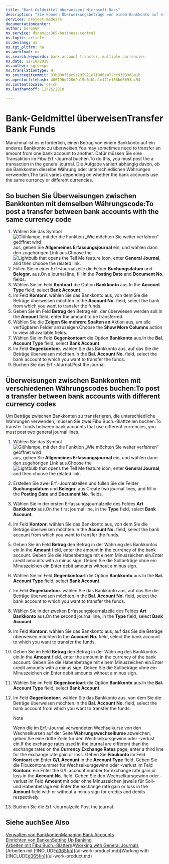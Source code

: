 ```yaml
---
title: "Bank-Geldmittel überweisen| Microsoft Docs"
description: "Sie können Überweisungsbeträge von einem Bankkonto auf ein anders übertragen, einschliesslich verschiedene Währungen, indem Sie die Transaktion im Fibu Erf.-Journal buchen."
services: project-madeira
documentationcenter: 
author: SorenGP
ms.service: dynamics365-business-central
ms.topic: article
ms.devlang: na
ms.tgt_pltfrm: na
ms.workload: na
ms.search.keywords: bank account transfer, multiple currencies
ms.date: 11/18/2018
ms.author: sgroespe
ms.translationtype: HT
ms.sourcegitcommit: 33b900f1ac9e295921e7f3d6ea72cc93939d8a1b
ms.openlocfilehash: 486196d228d9a19d6fbba1e171e138bd5693ac94
ms.contentlocale: de-ch
ms.lasthandoff: 11/26/2018

---
```

# <a name="transfer-bank-funds"></a><span data-ttu-id="0aaea-103">Bank-Geldmittel überweisen</span><span class="sxs-lookup"><span data-stu-id="0aaea-103">Transfer Bank Funds</span></span>
<span data-ttu-id="0aaea-104">Manchmal ist es erforderlich, einen Betrag von einem Bankkonto auf ein anderes Bankkonto zu überweisen.</span><span class="sxs-lookup"><span data-stu-id="0aaea-104">You may sometimes need to transfer an amount from one bank account to another.</span></span> <span data-ttu-id="0aaea-105">Dafür müssen Sie eine Transaktion im Fibu Erf.-Journal buchen.</span><span class="sxs-lookup"><span data-stu-id="0aaea-105">To do this, you must post the a transaction in the general journal.</span></span> <span data-ttu-id="0aaea-106">Die Aufgabe variiert abhängig davon, ob die Bankkonten dieselbe Währung oder unterschiedlichen Währungen verwenden.</span><span class="sxs-lookup"><span data-stu-id="0aaea-106">The task varies depending on whether the bank accounts use the same currency or different currencies.</span></span>

## <a name="to-post-a-transfer-between-bank-accounts-with-the-same-currency-code"></a><span data-ttu-id="0aaea-107">So buchen Sie Überweisungen zwischen Bankkonten mit demselben Währungscode:</span><span class="sxs-lookup"><span data-stu-id="0aaea-107">To post a transfer between bank accounts with the same currency code</span></span>
1. <span data-ttu-id="0aaea-108">Wählen Sie das Symbol ![Glühlampe, mit der die Funktion „Wie möchten Sie weiter verfahren“ geöffnet wird](media/ui-search/search_small.png "Wie möchten Sie weiter verfahren?") aus, geben Sie **Allgemeines Erfassungsjournal** ein, und wählen dann den zugehörigen Link aus.</span><span class="sxs-lookup"><span data-stu-id="0aaea-108">Choose the ![Lightbulb that opens the Tell Me feature](media/ui-search/search_small.png "Tell me what you want to do") icon, enter **General Journal**, and then choose the related link.</span></span>
2. <span data-ttu-id="0aaea-109">Füllen Sie in einer Erf.-Journalzeile die Felder **Buchungsdatum** und **Belegnr.** aus.</span><span class="sxs-lookup"><span data-stu-id="0aaea-109">On a journal line, fill in the **Posting Date** and **Document No.** fields.</span></span>
3. <span data-ttu-id="0aaea-110">Wählen Sie im Feld **Kontoart** die Option **Bankkonto** aus.</span><span class="sxs-lookup"><span data-stu-id="0aaea-110">In the **Account Type** field, select **Bank Account**.</span></span>
4. <span data-ttu-id="0aaea-111">Im Feld **Kontonr.** wählen Sie das Bankkonto aus, von dem Sie die Beträge überweisen möchten.</span><span class="sxs-lookup"><span data-stu-id="0aaea-111">In the **Account No.** field, select the bank from which you want to transfer the funds.</span></span>
5. <span data-ttu-id="0aaea-112">Geben Sie im Feld **Betrag** den Betrag ein, der überwiesen werden soll.</span><span class="sxs-lookup"><span data-stu-id="0aaea-112">In the **Amount** field, enter the amount to be transferred.</span></span>
6. <span data-ttu-id="0aaea-113">Wählen Sie die **Zeigen Sie mehrere Spalten an** Aktion aus, um alle verfügbaren Felder anzuzeigen.</span><span class="sxs-lookup"><span data-stu-id="0aaea-113">Choose the **Show More Columns** action to view all available fields.</span></span>
7. <span data-ttu-id="0aaea-114">Wählen Sie im Feld **Gegenkontoart** die Option **Bankkonto** aus.</span><span class="sxs-lookup"><span data-stu-id="0aaea-114">In the **Bal. Account Type** field, select **Bank Account**.</span></span>
8. <span data-ttu-id="0aaea-115">Im Feld **Gegenkontonr.** wählen Sie das Bankkonto aus, auf das Sie die Beträge überweisen möchten.</span><span class="sxs-lookup"><span data-stu-id="0aaea-115">In the **Bal. Account No.** field, select the bank account to which you want to transfer the funds.</span></span>
9. <span data-ttu-id="0aaea-116">Buchen Sie das Erf.-Journal.</span><span class="sxs-lookup"><span data-stu-id="0aaea-116">Post the journal.</span></span>

## <a name="to-post-a-transfer-between-bank-accounts-with-different-currency-codes"></a><span data-ttu-id="0aaea-117">Überweisungen zwischen Bankkonten mit verschiedenen Währungscodes buchen:</span><span class="sxs-lookup"><span data-stu-id="0aaea-117">To post a transfer between bank accounts with different currency codes</span></span>
<span data-ttu-id="0aaea-118">Um Beträge zwischen Bankkonten zu transferieren, die unterschiedliche Währungen verwenden, müssen Sie zwei Fibu Buch.-Blattzeilen buchen.</span><span class="sxs-lookup"><span data-stu-id="0aaea-118">To transfer funds between bank accounts that use different currencies, you must post two general journal lines.</span></span>

1. <span data-ttu-id="0aaea-119">Wählen Sie das Symbol ![Glühlampe, mit der die Funktion „Wie möchten Sie weiter verfahren“ geöffnet wird](media/ui-search/search_small.png "Wie möchten Sie weiter verfahren?") aus, geben Sie **Allgemeines Erfassungsjournal** ein, und wählen dann den zugehörigen Link aus.</span><span class="sxs-lookup"><span data-stu-id="0aaea-119">Choose the ![Lightbulb that opens the Tell Me feature](media/ui-search/search_small.png "Tell me what you want to do") icon, enter **General Journal**, and then choose the related link.</span></span>
2. <span data-ttu-id="0aaea-120">Erstellen Sie zwei Erf.-Journalzeilen und füllen Sie die Felder **Buchungsdatum** und **Belegnr.** aus.</span><span class="sxs-lookup"><span data-stu-id="0aaea-120">Create two journal lines, and fill in the **Posting Date** and **Document No.** fields.</span></span>
3. <span data-ttu-id="0aaea-121">Wählen Sie in der ersten Erfassungsjournalzeile des Feldes **Art** **Bankkonto** aus.</span><span class="sxs-lookup"><span data-stu-id="0aaea-121">On the first journal line, in the **Type** field, select **Bank Account**.</span></span>
4. <span data-ttu-id="0aaea-122">Im Feld **Kontonr.** wählen Sie das Bankkonto aus, von dem Sie die Beträge überweisen möchten.</span><span class="sxs-lookup"><span data-stu-id="0aaea-122">In the **Account No.** field, select the bank account from which you want to transfer the funds.</span></span>
5. <span data-ttu-id="0aaea-123">Geben Sie im Feld **Betrag** den Betrag in der Währung des Bankkontos ein.</span><span class="sxs-lookup"><span data-stu-id="0aaea-123">In the **Amount** field, enter the amount in the currency of the bank account.</span></span> <span data-ttu-id="0aaea-124">Geben Sie die Habenbeträge mit einem Minuszeichen ein.</span><span class="sxs-lookup"><span data-stu-id="0aaea-124">Enter credit amounts with a minus sign.</span></span> <span data-ttu-id="0aaea-125">Geben Sie die Sollbeträge ohne ein Minuszeichen ein.</span><span class="sxs-lookup"><span data-stu-id="0aaea-125">Enter debit amounts without a minus sign.</span></span>
6. <span data-ttu-id="0aaea-126">Wählen Sie im Feld **Gegenkontoart** die Option **Bankkonto** aus.</span><span class="sxs-lookup"><span data-stu-id="0aaea-126">In the **Bal. Account Type** field, select **Bank Account**.</span></span>
7. <span data-ttu-id="0aaea-127">Im Feld **Gegenkontonr.** wählen Sie das Bankkonto aus, auf das Sie die Beträge überweisen möchten.</span><span class="sxs-lookup"><span data-stu-id="0aaea-127">In the **Bal. Account No.** field, select the bank account to which you want to transfer the funds.</span></span>
8. <span data-ttu-id="0aaea-128">Wählen Sie in der zweiten Erfassungsjournalzeile des Feldes **Art** **Bankkonto** aus.</span><span class="sxs-lookup"><span data-stu-id="0aaea-128">On the second journal line, in the **Type** field, select **Bank Account**.</span></span>
9. <span data-ttu-id="0aaea-129">Im Feld **Kontonr.** wählen Sie das Bankkonto aus, auf das Sie die Beträge überweisen möchten.</span><span class="sxs-lookup"><span data-stu-id="0aaea-129">In the **Account No.** field, select the bank account to which you want to transfer the funds.</span></span>
10. <span data-ttu-id="0aaea-130">Geben Sie im Feld **Betrag** den Betrag in der Währung des Bankkontos ein.</span><span class="sxs-lookup"><span data-stu-id="0aaea-130">In the **Amount** field, enter the amount in the currency of the bank account.</span></span> <span data-ttu-id="0aaea-131">Geben Sie die Habenbeträge mit einem Minuszeichen ein.</span><span class="sxs-lookup"><span data-stu-id="0aaea-131">Enter credit amounts with a minus sign.</span></span> <span data-ttu-id="0aaea-132">Geben Sie die Sollbeträge ohne ein Minuszeichen ein.</span><span class="sxs-lookup"><span data-stu-id="0aaea-132">Enter debit amounts without a minus sign.</span></span>
11. <span data-ttu-id="0aaea-133">Wählen Sie im Feld **Gegenkontoart** die Option **Bankkonto** aus.</span><span class="sxs-lookup"><span data-stu-id="0aaea-133">In the **Bal. Account Type** field, select **Bank Account**.</span></span>  
12. <span data-ttu-id="0aaea-134">Im Feld **Gegenkontonr.** wählen Sie das Bankkonto aus, von dem Sie die Beträge überweisen möchten.</span><span class="sxs-lookup"><span data-stu-id="0aaea-134">In the **Bal. Account No.** field, select the bank account from which you want to transfer the funds.</span></span>

    > [!NOTE]  
    > <span data-ttu-id="0aaea-135">Wenn die im Erf.-Journal verwendeten Wechselkurse von den Wechselkursen auf der Seite **Währungswechselkurse** abweichen, geben Sie eine dritte Zeile für den Wechselkursgewinn oder -verlust ein.</span><span class="sxs-lookup"><span data-stu-id="0aaea-135">If the exchange rates used in the journal are different than the exchange rates on the **Currency Exchange Rates** page, enter a third line for the exchange rate gain or loss.</span></span> <span data-ttu-id="0aaea-136">Geben Sie **Fibukonto** im Feld **Kontoart** ein.</span><span class="sxs-lookup"><span data-stu-id="0aaea-136">Enter **G/L Account** in the **Account Type** field.</span></span> <span data-ttu-id="0aaea-137">Geben Sie die Fibukontonummer für Wechselkursgewinn oder -verlust im Feld **Kontonr.** ein.</span><span class="sxs-lookup"><span data-stu-id="0aaea-137">Enter the G/L account number for exchange rate gain or loss in the **Account No.** field.</span></span> <span data-ttu-id="0aaea-138">Geben Sie den Wechselkursgewinn oder - verlust im Feld **Amount** mit oder ohne Minuszeichen jeweils für Soll- und Habenbeträge ein.</span><span class="sxs-lookup"><span data-stu-id="0aaea-138">Enter the exchange rate gain or loss in the **Amount** field with or without a minus sign for credits and debits respectively.</span></span>
13. <span data-ttu-id="0aaea-139">Buchen Sie die Erf.-Journalzeile.</span><span class="sxs-lookup"><span data-stu-id="0aaea-139">Post the journal.</span></span>

## <a name="see-also"></a><span data-ttu-id="0aaea-140">Siehe auch</span><span class="sxs-lookup"><span data-stu-id="0aaea-140">See Also</span></span>
[<span data-ttu-id="0aaea-141">Verwalten von Bankkonten</span><span class="sxs-lookup"><span data-stu-id="0aaea-141">Managing Bank Accounts</span></span>](bank-manage-bank-accounts.md)  
[<span data-ttu-id="0aaea-142">Einrichten von Banken</span><span class="sxs-lookup"><span data-stu-id="0aaea-142">Setting Up Banking</span></span>](bank-setup-banking.md)  
<span data-ttu-id="0aaea-143">[Arbeiten mit Fibu Buch.-Blättern](ui-work-general-journals.md)A</span><span class="sxs-lookup"><span data-stu-id="0aaea-143">[Working with General Journals](ui-work-general-journals.md)</span></span>  
<span data-ttu-id="0aaea-144">[Arbeiten mit [!INCLUDE[d365fin](includes/d365fin_md.md)]](ui-work-product.md)</span><span class="sxs-lookup"><span data-stu-id="0aaea-144">[Working with [!INCLUDE[d365fin](includes/d365fin_md.md)]](ui-work-product.md)</span></span>

